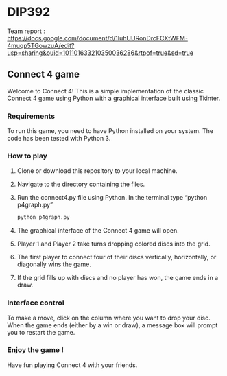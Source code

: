 # DIP392

Team report : https://docs.google.com/document/d/1IuhUURonDrcFCXtWFM-4muqp5TGowzuA/edit?usp=sharing&ouid=101101633210350036286&rtpof=true&sd=true

## Connect 4 game

Welcome to Connect 4! This is a simple implementation of the classic Connect 4 game using Python with a graphical interface built using Tkinter.

### Requirements

To run this game, you need to have Python installed on your system. The code has been tested with Python 3.

### How to play

1. Clone or download this repository to your local machine.  
2. Navigate to the directory containing the files.  
3. Run the connect4.py file using Python. In the terminal type “python p4graph.py”
  
   ```bash  
   python p4graph.py  
    ``` 
4. The graphical interface of the Connect 4 game will open.  
5. Player 1 and Player 2 take turns dropping colored discs into the grid.  
6. The first player to connect four of their discs vertically, horizontally, or diagonally wins the game.  
7. If the grid fills up with discs and no player has won, the game ends in a draw.

### Interface control

To make a move, click on the column where you want to drop your disc.  
When the game ends (either by a win or draw), a message box will prompt you to restart the game.

### Enjoy the game ! 

Have fun playing Connect 4 with your friends.  
